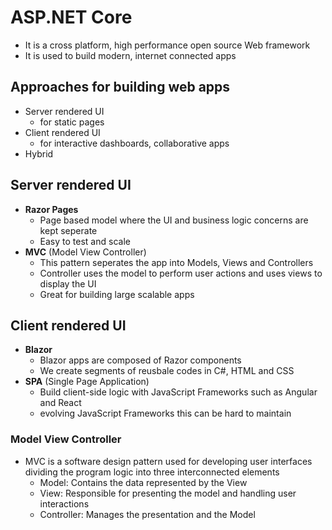 # ASP.NET Core
- It is a cross platform, high performance open source Web framework
- It is used to build modern, internet connected apps

## Approaches for building web apps
- Server rendered UI
	- for static pages
- Client rendered UI
	- for interactive dashboards, collaborative apps
- Hybrid 

## Server rendered UI
- **Razor Pages**
	- Page based model where the UI and business logic concerns are kept seperate
	- Easy to test and scale
- **MVC** (Model View Controller)
	- This pattern seperates the app into Models, Views and Controllers
	- Controller uses the model to perform user actions and uses views to display the UI
	- Great for building large scalable apps

## Client rendered UI
- **Blazor**
	- Blazor apps are composed of Razor components
	- We create segments of reusbale codes in C#, HTML and CSS
- **SPA** (Single Page Application) 
	- Build client-side logic with JavaScript Frameworks such as Angular and React
	- evolving JavaScript Frameworks this can be hard to maintain

### Model View Controller
- MVC is a software design pattern used for developing user interfaces dividing the program logic into three interconnected elements
	- Model: Contains the data represented by the View
	- View: Responsible for presenting the model and handling user interactions
	- Controller: Manages the presentation and the Model

